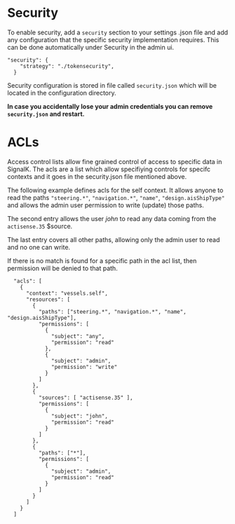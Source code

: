 Security
========

To enable security, add a `security` section to your settings .json file and add any configuration that the specific security implementation requires. This can be done automatically under Security in the admin ui.

```
"security": {
    "strategy": "./tokensecurity",
  }
```

Security configuration is stored in file called `security.json` which will be located in the configuration directory.

**In case you accidentally lose your admin credentials you can remove `security.json` and restart.**

ACLs
====

Access control lists allow fine grained control of access to specific data in SignalK. The acls are a list which allow specifiying controls for specifc contexts and it goes in the security.json file mentioned above.

The following example defines acls for the self context. It allows anyone to read the paths `"steering.*"`, `"navigation.*"`, `"name"`, `"design.aisShipType"` and allows the admin user permission to write (update) those paths. 

The second entry allows the user _john_ to read any data coming from the `actisense.35` $source.

The last entry covers all other paths, allowing only the admin user to read and no one can write.

If there is no match is found for a specific path in the acl list, then permission will be denied to that path.

```
  "acls": [
    {
      "context": "vessels.self",
      "resources": [
        {
          "paths": ["steering.*", "navigation.*", "name", "design.aisShipType"],
          "permissions": [
            {
              "subject": "any",
              "permission": "read"
            },
            {
              "subject": "admin",
              "permission": "write"
            }
          ]
        },
        {
          "sources": [ "actisense.35" ],
          "permissions": [
            {
              "subject": "john",
              "permission": "read"
            }
          ]
        },
        {
          "paths": ["*"],
          "permissions": [
            {
              "subject": "admin",
              "permission": "read"
            }
          ]
        }
      ]
    }
  ]
  ```
